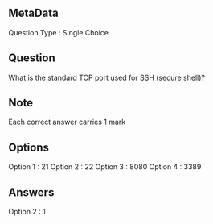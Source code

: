## MetaData
Question Type : Single Choice

## Question
What is the standard TCP port used for SSH (secure shell)?

## Note
Each correct answer carries 1 mark

## Options
Option 1 : 21
Option 2 : 22
Option 3 : 8080
Option 4 : 3389

## Answers
Option 2 : 1
